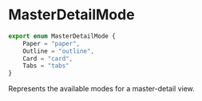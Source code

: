 # MasterDetailMode

```ts
export enum MasterDetailMode {
    Paper = "paper",
    Outline = "outline",
    Card = "card",
    Tabs = "tabs"
}
```

Represents the available modes for a master-detail view.

